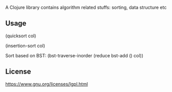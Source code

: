 A Clojure library contains algorithm related stuffs: sorting, data structure etc

## Usage

(quicksort col)

(insertion-sort col)

Sort based on BST:
(bst-traverse-inorder (reduce bst-add () col))


## License
https://www.gnu.org/licenses/lgpl.html
